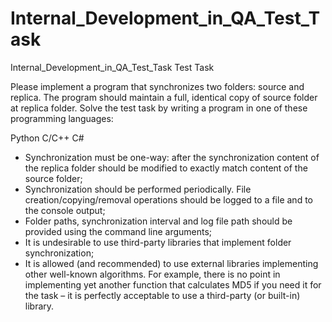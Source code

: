 # Internal_Development_in_QA_Test_Task
Internal_Development_in_QA_Test_Task
Test Task

Please implement a program that synchronizes two folders: source and replica. The
program should maintain a full, identical copy of source folder at replica folder.
Solve the test task by writing a program in one of these programming languages:

Python
C/C++
C#

- Synchronization must be one-way: after the synchronization content of the
replica folder should be modified to exactly match content of the source
folder;
- Synchronization should be performed periodically.
File creation/copying/removal operations should be logged to a file and to the
console output;
- Folder paths, synchronization interval and log file path should be provided
using the command line arguments;
- It is undesirable to use third-party libraries that implement folder
synchronization;
- It is allowed (and recommended) to use external libraries implementing other
well-known algorithms. For example, there is no point in implementing yet
another function that calculates MD5 if you need it for the task – it is
perfectly acceptable to use a third-party (or built-in) library.

